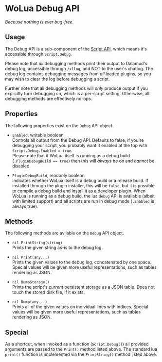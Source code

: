 # WoLua Debug API
_Because nothing is ever bug-free._

## Usage
The Debug API is a sub-component of the [Script API](script.md), which means it's accessible through `Script.Debug`.

Please note that _all_ debugging methods print their output to Dalamud's debug log, accessible through `/xllog`, and NOT to the user's chatlog. The debug log contains debugging messages from _all_ loaded plugins, so you may wish to clear the log before debugging a script.

Further note that all debugging methods will _only_ produce output if you explicitly turn debugging on, which is a per-script setting. Otherwise, all debugging methods are effectively no-ops.

## Properties
The following properties exist on the `Debug` API object.

- `Enabled`, writable boolean\
  Controls all output from the Debug API. Defaults to false; if you're debugging your script, you probably want it enabled at the top with `Script.Debug.Enabled = true`.\
  Please note that if WoLua itself is running as a debug build (`.PluginDebugBuild == true`) then this will _always_ be on and _cannot_ be disabled.

- `PluginDebugBuild`, readonly boolean\
  Indicates whether WoLua itself is a debug build or a release build. If installed through the plugin installer, this will be `false`, but it is possible to compile a debug build and install it as a developer plugin. When WoLua is running as a debug build, the lua `debug` API is available (albeit with limited support) and all scripts are run in debug mode (`.Enabled` is always true).

## Methods
The following methods are avilable on the `Debug` API object.

- `nil PrintString(string)`\
  Prints the given string as-is to the debug log.

- `nil Print(any...)`\
  Prints the given values to the debug log, concatenated by one space. Special values will be given more useful representations, such as tables rendering as JSON.

- `nil DumpStorage()`\
  Prints the script's _current_ persistent storage as a JSON table. Does not touch the stored disk file, if it exists.

- `nil Dump(any...)`\
  Prints all of the given values on individual lines with indices. Special values will be given more useful representations, such as tables rendering as JSON.

## Special
As a shortcut, when invoked as a function (`Script.Debug()`) all provided arguments are passed to the `Print()` method listed above. The standard lua `print()` function is implemented via the `PrintString()` method listed above.
